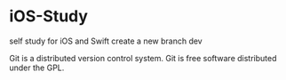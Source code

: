 # iOS-Study
self study for iOS and Swift
create a new branch dev

Git is a distributed version control system.
Git is free software distributed under the GPL.
